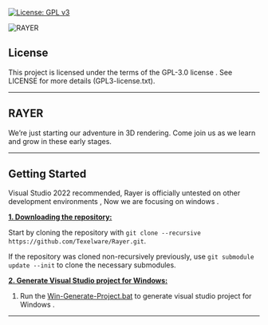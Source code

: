 [![License: GPL v3](https://img.shields.io/badge/License-GPLv3-blue.svg)](https://github.com/jaxxcoder/Rayer/blob/master/GPL3-license.txt)

![RAYER](https://github.com/jaxxcoder/Rayer/blob/master/Resources/Logo/Rayer-logo.png "RAYER")

## License

This project is licensed under the terms of the GPL-3.0 license . See LICENSE for more details (GPL3-license.txt).

***
## RAYER

We’re just starting our adventure in 3D rendering. Come join us as we learn and grow in these early stages.


***

## Getting Started
Visual Studio 2022 recommended, Rayer is officially untested on other development environments , Now we are focusing on windows .

<ins>**1. Downloading the repository:**</ins>

Start by cloning the repository with `git clone --recursive https://github.com/Texelware/Rayer.git`.

If the repository was cloned non-recursively previously, use `git submodule update --init` to clone the necessary submodules.


<ins>**2. Generate Visual Studio project for Windows:**</ins>

1. Run the [Win-Generate-Project.bat](https://github.com/jaxxcoder/Rayer/blob/master/Win-Generate-Project.bat) to generate visual studio project for Windows .


***

